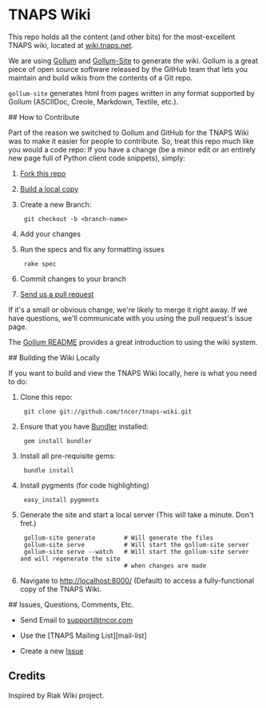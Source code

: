 # TNAPS Wiki

This repo holds all the content (and other bits) for the most-excellent TNAPS wiki, located at [wiki.tnaps.net][tnaps-wiki].

We are using [Gollum][gollum] and [Gollum-Site][gol-site] to generate the wiki. Gollum is a great piece of open source software released by the GitHub team that lets you maintain and build wikis from the contents of a Git repo.

`gollum-site` generates html from pages written in any format supported by Gollum (ASCIIDoc, Creole, Markdown, Textile, etc.).

<A name="contrib">
## How to Contribute

Part of the reason we switched to Gollum and GitHub for the TNAPS Wiki was to make it easier for people to contribute. So, treat this repo much like you would a code repo: If you have a change (be a minor edit or an entirely new page full of Python client code snippets), simply:

1. [Fork this repo][forking]

2. [Build a local copy][build]

3. Create a new Branch:

        git checkout -b <branch-name>

4. Add your changes

5. Run the specs and fix any formatting issues

        rake spec

6. Commit changes to your branch

7. [Send us a pull request][pull-req]

If it's a small or obvious change, we're likely to merge it right away.  If we have questions, we'll communicate with you using the pull request's issue page.

The [Gollum README][gol-read] provides a great introduction to using the wiki system.

<A name="build">
## Building the Wiki Locally

If you want to build and view the TNAPS Wiki locally, here is what you need to do:

1. Clone this repo:

        git clone git://github.com/tncor/tnaps-wiki.git

2. Ensure that you have [Bundler][bundler] installed:

        gem install bundler

3. Install all pre-requisite gems:

        bundle install

4. Install pygments (for code highlighting)

        easy_install pygments

5. Generate the site and start a local server (This will take a minute. Don't fret.)

        gollum-site generate        # Will generate the files
        gollum-site serve           # Will start the gollum-site server
        gollum-site serve --watch   # Will start the gollum-site server and will regenerate the site
                                    # when changes are made

5. Navigate to <http://localhost:8000/> (Default) to access a fully-functional copy of the TNAPS Wiki.

<A name="feedback">
## Issues, Questions, Comments, Etc.

* Send Email to [support@tncor.com][support]

* Use the [TNAPS Mailing List][mail-list]

* Create a new [Issue][issues]

## Credits

Inspired by Riak Wiki project.


[support]:      mailto:support@tncor.com "TN Support"
[issues]:     https://github.com/tncor/tnaps-wiki/issues "TNAPS-Wiki Issues Page"
[forking]:    http://help.github.com/forking/ "Github Forking Guide"
[pull-req]:   http://help.github.com/pull-requests/ "Github Pull-Requests Guide"
[build]:      #build "Building the Wiki"
[bundler]:    https://github.com/carlhuda/bundler/ "Bundler"
[gol-read]:   https://github.com/github/gollum/blob/master/README.md "Gollum README"
[gollum]:     https://github.com/github/gollum "Gollum Repo"
[gol-site]:   https://github.com/dreverri/gollum-site "Gollum-Site Repo"
[tnaps-wiki]: http://wiki.tnaps.net "TNAPS Wiki"

